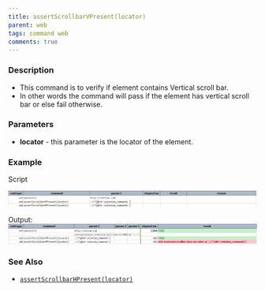 ```yaml
---
title: assertScrollbarVPresent(locator)
parent: web
tags: command web
comments: true
---
```


### Description

- This command is to verify if element contains Vertical scroll bar.
- In other words the command will pass if the element has vertical scroll bar or else fail otherwise.

### Parameters

- **locator** - this parameter is the locator of the element.

### Example

Script

![](image/assertScrollbarVPresent_01.png)

Output:<br/>
![](image/assertScrollbarVPresent_02.png)

### See Also

- [`assertScrollbarHPresent(locator)`](assertScrollbarHPresent(locator).html)
